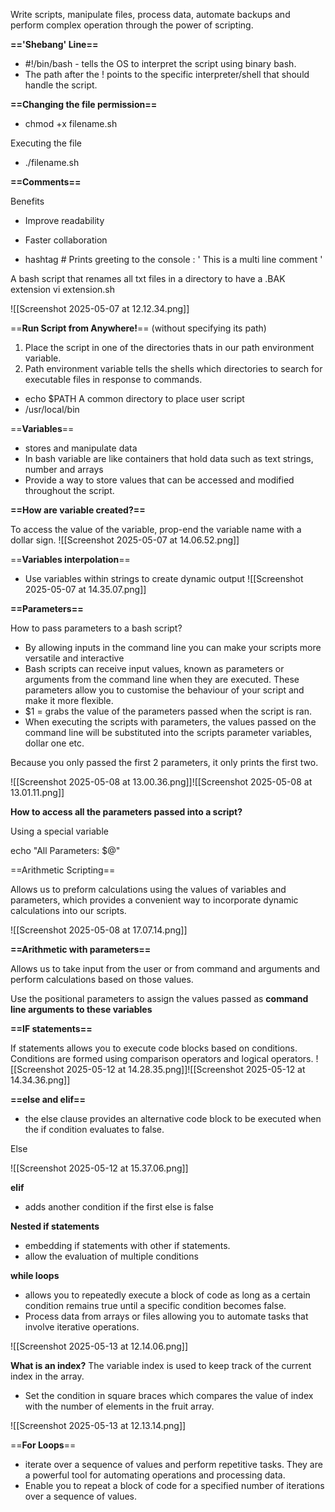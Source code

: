 
Write scripts, manipulate files, process data, automate backups and perform complex operation through the power of scripting.

**=='Shebang' Line==** 
- #!/bin/bash - tells the OS to interpret the script using binary bash.
- The path after the ! points to the specific interpreter/shell that should handle the script. 

**==Changing the file permission==**
- chmod +x filename.sh

Executing the file
- ./filename.sh

**==Comments==** 

Benefits
- Improve readability
- Faster collaboration

- hashtag # Prints greeting to the console 
 :  ' This is a multi line comment
 '
 
 A bash script that renames all txt files in a directory to have a .BAK extension
 vi extension.sh 
 

![[Screenshot 2025-05-07 at 12.12.34.png]]

==**Run Script from Anywhere!**==
(without specifying its path)

1. Place the script in one of the directories thats in our path environment variable. 
2. Path environment variable tells the shells which directories to search for executable files in response to commands.

- echo $PATH
A common directory to place user script
- /usr/local/bin

==**Variables**==

- stores and manipulate data
- In bash variable are like containers that hold data such as text strings, number and arrays
- Provide a way to store values that can be accessed and modified throughout the script.

**==How are variable created?==**

To access the value of the variable, prop-end the variable name with a dollar sign.
![[Screenshot 2025-05-07 at 14.06.52.png]]

==**Variables interpolation**==

- Use variables within strings to create dynamic output ![[Screenshot 2025-05-07 at 14.35.07.png]]

**==Parameters==** 

How to pass parameters to a bash script?

- By allowing inputs in the command line you can make your scripts more versatile and interactive 
- Bash scripts can receive input values, known as parameters or arguments from the command line when they are executed. These parameters allow you to customise the behaviour of your script and make it more flexible.
- $1 = grabs the value of the parameters passed when the script is ran. 
- When executing the scripts with parameters, the values passed on the command line will be substituted into the scripts parameter variables, dollar one etc.
 
 Because you only passed the first 2 parameters, it only prints the first two. 
 
 ![[Screenshot 2025-05-08 at 13.00.36.png]]![[Screenshot 2025-05-08 at 13.01.11.png]]

**How to access all the parameters passed into a script?**

Using a special variable

echo "All Parameters: $@"

==Arithmetic Scripting== 

Allows us to preform calculations using the values of variables and parameters, which provides a convenient way to incorporate dynamic calculations into our scripts.

![[Screenshot 2025-05-08 at 17.07.14.png]]


**==Arithmetic with parameters==** 

Allows us to take input from the user or from command and arguments and perform calculations based on those values. 

Use the positional parameters to assign the values passed as **command line arguments to these variables** 

**==IF statements==**

If statements allows you to execute code blocks based on conditions. Conditions are formed using comparison operators and logical operators.
![[Screenshot 2025-05-12 at 14.28.35.png]]![[Screenshot 2025-05-12 at 14.34.36.png]]



**==else and elif==** 

- the else clause provides an alternative code block to be executed when the if condition evaluates to false.


Else

![[Screenshot 2025-05-12 at 15.37.06.png]]

**elif**

- adds another condition if the first else is false

**Nested if statements**

- embedding if statements with other if statements.
- allow the evaluation of multiple conditions 

**while loops**

- allows you to repeatedly execute a block of code as long as a certain condition remains true until a specific condition becomes false.
- Process data from arrays or files allowing you to automate tasks that involve iterative operations. 


![[Screenshot 2025-05-13 at 12.14.06.png]]







**What is an index?**
The variable index is used to keep track of the current index in the array.

- Set the condition in square braces which compares the value of index with the number of elements in the fruit array.


![[Screenshot 2025-05-13 at 12.13.14.png]]

==**For Loops**==

- iterate over a sequence of values and perform repetitive tasks. They are a powerful tool for automating operations and processing data.
- Enable you to repeat a block of code for a specified number of iterations over a sequence of values.


